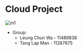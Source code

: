 # Cloud Project


![m1](subnet-mask.mybluemix.net)

* Group:
  * Leung Chun Wa - 11489838
  * Tang Lap Man - 11287675